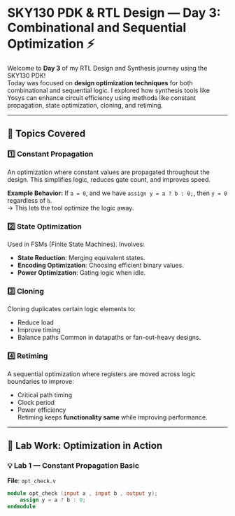 # SKY130 PDK & RTL Design — Day 3: Combinational and Sequential Optimization ⚡️

Welcome to **Day 3** of my RTL Design and Synthesis journey using the SKY130 PDK!  
Today was focused on **design optimization techniques** for both combinational and sequential logic. I explored how synthesis tools like Yosys can enhance circuit efficiency using methods like constant propagation, state optimization, cloning, and retiming.

---

## 🧠 Topics Covered

### 1️⃣ Constant Propagation
An optimization where constant values are propagated throughout the design. This simplifies logic, reduces gate count, and improves speed.

**Example Behavior:**
If `a = 0`, and we have `assign y = a ? b : 0;`, then `y = 0` regardless of `b`.  
→ This lets the tool optimize the logic away.

### 2️⃣ State Optimization
Used in FSMs (Finite State Machines). Involves:
- **State Reduction**: Merging equivalent states.
- **Encoding Optimization**: Choosing efficient binary values.
- **Power Optimization**: Gating logic when idle.

### 3️⃣ Cloning
Cloning duplicates certain logic elements to:
- Reduce load
- Improve timing
- Balance paths
Common in datapaths or fan-out-heavy designs.

### 4️⃣ Retiming
A sequential optimization where registers are moved across logic boundaries to improve:
- Critical path timing
- Clock period
- Power efficiency  
Retiming keeps **functionality same** while improving performance.

---

## 🧪 Lab Work: Optimization in Action

### 💡 Lab 1 — Constant Propagation Basic

**File**: `opt_check.v`
```verilog
module opt_check (input a , input b , output y);
	assign y = a ? b : 0;
endmodule

